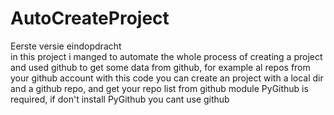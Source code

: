# AutoCreateProject
Eerste versie eindopdracht                                                                                                                                      
in this project i manged to automate the whole process of creating a project
and used github to get some data from github, for example al repos from your github account
with this code you can create an project with a local dir and a github repo, and get your repo list from github
module PyGithub is required, if don't install PyGithub you cant use github
